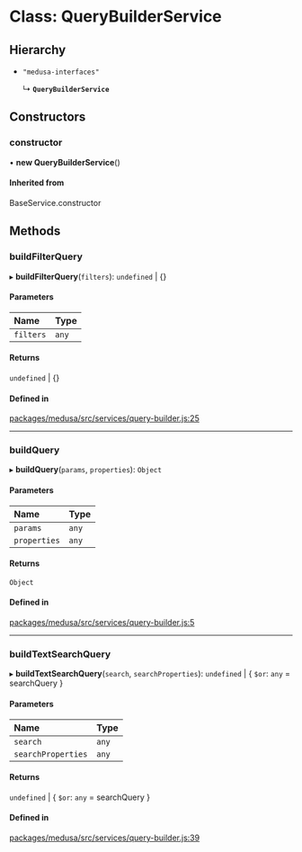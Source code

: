 # Class: QueryBuilderService

## Hierarchy

- `"medusa-interfaces"`

  ↳ **`QueryBuilderService`**

## Constructors

### constructor

• **new QueryBuilderService**()

#### Inherited from

BaseService.constructor

## Methods

### buildFilterQuery

▸ **buildFilterQuery**(`filters`): `undefined` \| {}

#### Parameters

| Name | Type |
| :------ | :------ |
| `filters` | `any` |

#### Returns

`undefined` \| {}

#### Defined in

[packages/medusa/src/services/query-builder.js:25](https://github.com/srindom/medusa/blob/c66e9080/packages/medusa/src/services/query-builder.js#L25)

___

### buildQuery

▸ **buildQuery**(`params`, `properties`): `Object`

#### Parameters

| Name | Type |
| :------ | :------ |
| `params` | `any` |
| `properties` | `any` |

#### Returns

`Object`

#### Defined in

[packages/medusa/src/services/query-builder.js:5](https://github.com/srindom/medusa/blob/c66e9080/packages/medusa/src/services/query-builder.js#L5)

___

### buildTextSearchQuery

▸ **buildTextSearchQuery**(`search`, `searchProperties`): `undefined` \| { `$or`: `any` = searchQuery }

#### Parameters

| Name | Type |
| :------ | :------ |
| `search` | `any` |
| `searchProperties` | `any` |

#### Returns

`undefined` \| { `$or`: `any` = searchQuery }

#### Defined in

[packages/medusa/src/services/query-builder.js:39](https://github.com/srindom/medusa/blob/c66e9080/packages/medusa/src/services/query-builder.js#L39)
